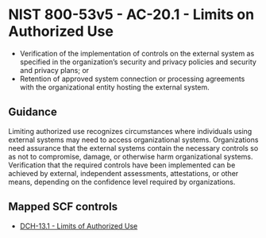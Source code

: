 # NIST 800-53v5 - AC-20.1 - Limits on Authorized Use
- Verification of the implementation of controls on the external system as specified in the organization’s security and privacy policies and security and privacy plans; or
- Retention of approved system connection or processing agreements with the organizational entity hosting the external system.
## Guidance
Limiting authorized use recognizes circumstances where individuals using external systems may need to access organizational systems. Organizations need assurance that the external systems contain the necessary controls so as not to compromise, damage, or otherwise harm organizational systems. Verification that the required controls have been implemented can be achieved by external, independent assessments, attestations, or other means, depending on the confidence level required by organizations.
## Mapped SCF controls
- [DCH-13.1 - Limits of Authorized Use](../scf/dch-131-limitsofauthorizeduse.md)
